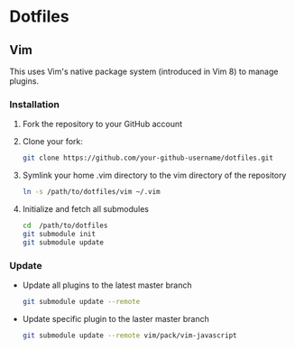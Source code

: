 # Dotfiles

## Vim

This uses Vim's native package system (introduced in Vim 8) to manage plugins. 

### Installation

1. Fork the repository to your GitHub account

1. Clone your fork:

    ```sh
    git clone https://github.com/your-github-username/dotfiles.git
    ```

1. Symlink your home .vim directory to the vim directory of the repository

    ```sh
    ln -s /path/to/dotfiles/vim ~/.vim
    ```

1. Initialize and fetch all submodules

    ```sh
    cd  /path/to/dotfiles
    git submodule init
    git submodule update
    ```

### Update

- Update all plugins to the latest master branch

    ```sh
    git submodule update --remote
    ```

- Update specific plugin to the laster master branch

    ```sh
    git submodule update --remote vim/pack/vim-javascript
    ```
